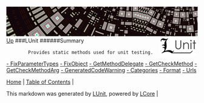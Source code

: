 ![](../Content/LUnit-banner-small.png "")
[<img align="right" src="../Content/LUnit-logo-small.png">](../../README.md)
[Up](../LUnit.md)
###LUnit
######Summary

            Provides static methods used for unit testing.
            
[ - FixParameterTypes](LUnit_FixParameterTypes.md)
[ - FixObject](LUnit_FixObject.md)
[ - GetMethodDelegate](LUnit_GetMethodDelegate.md)
[ - GetCheckMethod](LUnit_GetCheckMethod.md)
[ - GetCheckMethodArg](LUnit_GetCheckMethodArg.md)
[ - GeneratedCodeWarning](LUnit_GeneratedCodeWarning.md)
[ - Categories](LUnit_Categories.md)
[ - Format](LUnit_Format.md)
[ - Urls](LUnit_Urls.md)

[Home](../../README.md) | [Table of Contents](../../TableOfContents.md) | 


This markdown was generated by [LUnit](https://github.com/CodeSingularity/LUnit), powered by [LCore](https://github.com/CodeSingularity/LCore) | 


